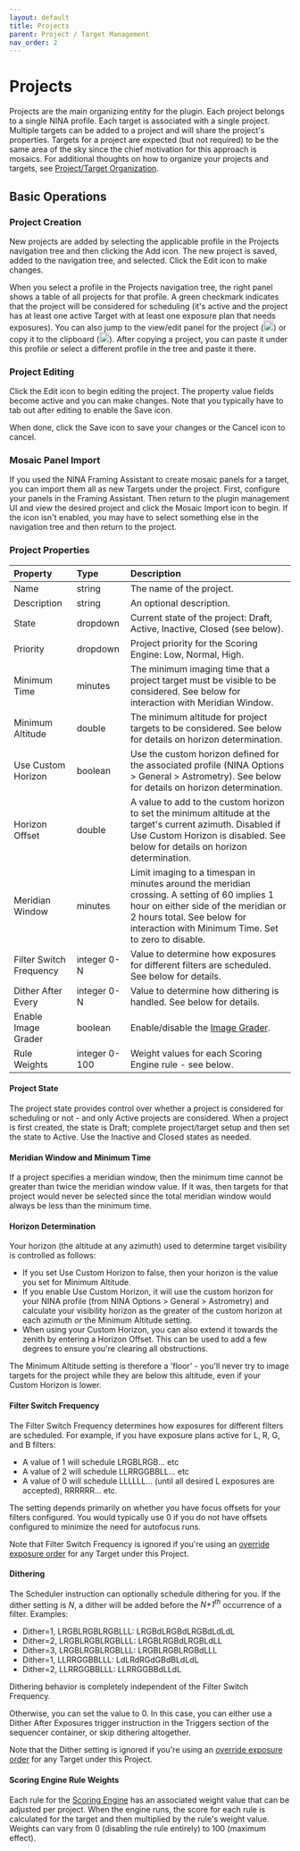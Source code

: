 ```yaml
---
layout: default
title: Projects
parent: Project / Target Management
nav_order: 2
---
```


# Projects
Projects are the main organizing entity for the plugin.  Each project belongs to a single NINA profile.  Each target is associated with a single project.  Multiple targets can be added to a project and will share the project's properties.  Targets for a project are expected (but not required) to be the same area of the sky since the chief motivation for this approach is mosaics.  For additional thoughts on how to organize your projects and targets, see [Project/Target Organization](organization.html).

## Basic Operations

### Project Creation

New projects are added by selecting the applicable profile in the Projects navigation tree and then clicking the Add icon.  The new project is saved, added to the navigation tree, and selected.  Click the Edit icon to make changes.

When you select a profile in the Projects navigation tree, the right panel shows a table of all projects for that profile.  A green checkmark indicates that the project will be considered for scheduling (it's active and the project has at least one active Target with at least one exposure plan that needs exposures).  You can also jump to the view/edit panel for the project (<img src="../assets/images/settings-icon.png" width="18" height="18">) or copy it to the clipboard (<img src="../assets/images/copy-icon.png" width="18" height="18">).  After copying a project, you can paste it under this profile or select a different profile in the tree and paste it there.

### Project Editing

Click the Edit icon to begin editing the project.  The property value fields become active and you can make changes.  Note that you typically have to tab out after editing to enable the Save icon.

When done, click the Save icon to save your changes or the Cancel icon to cancel.

### Mosaic Panel Import
If you used the NINA Framing Assistant to create mosaic panels for a target, you can import them all as new Targets under the project.  First, configure your panels in the Framing Assistant.  Then return to the plugin management UI and view the desired project and click the Mosaic Import icon to begin.  If the icon isn't enabled, you may have to select something else in the navigation tree and then return to the project.

### Project Properties

|Property|Type|Description|
|:--|:--|:--|
|Name|string|The name of the project.|
|Description|string|An optional description.|
|State|dropdown|Current state of the project: Draft, Active, Inactive, Closed (see below).|
|Priority|dropdown|Project priority for the Scoring Engine: Low, Normal, High.|
|Minimum Time|minutes|The minimum imaging time that a project target must be visible to be considered.  See below for interaction with Meridian Window.|
|Minimum Altitude|double|The minimum altitude for project targets to be considered.  See below for details on horizon determination.|
|Use Custom Horizon|boolean|Use the custom horizon defined for the associated profile (NINA Options > General > Astrometry).  See below for details on horizon determination.|
|Horizon Offset|double|A value to add to the custom horizon to set the minimum altitude at the target's current azimuth.  Disabled if Use Custom Horizon is disabled.  See below for details on horizon determination.|
|Meridian Window|minutes|Limit imaging to a timespan in minutes around the meridian crossing.  A setting of 60 implies 1 hour on either side of the meridian or 2 hours total.  See below for interaction with Minimum Time.  Set to zero to disable.|
|Filter Switch Frequency|integer 0-N|Value to determine how exposures for different filters are scheduled.  See below for details.|
|Dither After Every|integer 0-N|Value to determine how dithering is handled.  See below for details.|
|Enable Image Grader|boolean|Enable/disable the [Image Grader](../post-acquisition/image-grader.html).|
|Rule Weights|integer 0-100|Weight values for each Scoring Engine rule - see below.|

#### Project State

The project state provides control over whether a project is considered for scheduling or not - and only Active projects are considered.  When a project is first created, the state is Draft; complete project/target setup and then set the state to Active.  Use the Inactive and Closed states as needed.

#### Meridian Window and Minimum Time
If a project specifies a meridian window, then the minimum time cannot be greater than twice the meridian window value.  If it was, then targets for that project would never be selected since the total meridian window would always be less than the minimum time.

#### Horizon Determination

Your horizon (the altitude at any azimuth) used to determine target visibility is controlled as follows:
* If you set Use Custom Horizon to false, then your horizon is the value you set for Minimum Altitude.
* If you enable Use Custom Horizon, it will use the custom horizon for your NINA profile (from NINA Options > General > Astrometry) and calculate your visibility horizon as the greater of the custom horizon at each azimuth _or_ the Minimum Altitude setting.
* When using your Custom Horizon, you can also extend it towards the zenith by entering a Horizon Offset.  This can be used to add a few  degrees to ensure you're clearing all obstructions.

The Minimum Altitude setting is therefore a 'floor' - you'll never try to image targets for the project while they are below this altitude, even if your Custom Horizon is lower.

#### Filter Switch Frequency

The Filter Switch Frequency determines how exposures for different filters are scheduled.  For example, if you have exposure plans active for L, R, G, and B filters:
* A value of 1 will schedule LRGBLRGB... etc
* A value of 2 will schedule LLRRGGBBLL... etc
* A value of 0 will schedule LLLLLL... (until all desired L exposures are accepted), RRRRRR... etc.

The setting depends primarily on whether you have focus offsets for your filters configured.  You would typically use 0 if you do not have offsets configured to minimize the need for autofocus runs.

Note that Filter Switch Frequency is ignored if you're using an [override exposure order](exposure-plans.html#override-ordering) for any Target under this Project.

#### Dithering

The Scheduler instruction can optionally schedule dithering for you.  If the dither setting is _N_, a dither will be added before the _N+1<sup>th</sup>_ occurrence of a filter.  Examples:
* Dither=1, LRGBLRGBLRGBLLL: LRGBdLRGBdLRGBdLdLdL
* Dither=2, LRGBLRGBLRGBLLL: LRGBLRGBdLRGBLdLL
* Dither=3, LRGBLRGBLRGBLLL: LRGBLRGBLRGBdLLL
* Dither=1, LLRRGGBBLLL: LdLRdRGdGBdBLdLdL
* Dither=2, LLRRGGBBLLL: LLRRGGBBdLLdL

Dithering behavior is completely independent of the Filter Switch Frequency.

Otherwise, you can set the value to 0.  In this case, you can either use a Dither After Exposures trigger instruction in the Triggers section of the sequencer container, or skip dithering altogether.

Note that the Dither setting is ignored if you're using an [override exposure order](exposure-plans.html#override-ordering) for any Target under this Project.

#### Scoring Engine Rule Weights

Each rule for the [Scoring Engine](../concepts/planning-engine.html#scoring-engine-1) has an associated weight value that can be adjusted per project.  When the engine runs, the score for each rule is calculated for the target and then multiplied by the rule's weight value.  Weights can vary from 0 (disabling the rule entirely) to 100 (maximum effect).
